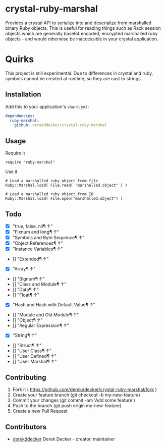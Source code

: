 # crystal-ruby-marshal

Provides a crystal API to serialize into and deserialize from marshalled binary 
Ruby objects. This is useful for reading things such as Rack session objects which 
are generally base64 encoded, encrypted marshalled ruby objects - and would otherwise
be inaccessible in your crystal application. 

# Quirks
This project is still experimental. Due to differences in crystal and ruby, symbols 
cannot be created at runtime, so they are cast to strings.

## Installation

Add this to your application's `shard.yml`:

```yaml
dependencies:
  ruby-marshal:
    github: derekddecker/crystal-ruby-marshal
```

## Usage

Require it
```crystal
require "ruby-marshal"
```

Use it
```crystal
# Load a marshalled ruby object from file
Ruby::Marshal.load( File.read( "marshalled.object" ) )

# Load a marshalled ruby object from IO
Ruby::Marshal.load( File.open("marshalled.object") )
```

## Todo
 - [x] "true, false, nil¶ ↑"
 - [x] "Fixnum and long¶ ↑"
 - [x] "Symbols and Byte Sequence¶ ↑"
 - [x] "Object References¶ ↑"
 - [x] "Instance Variables¶ ↑"
 - [] "Extended¶ ↑"
 - [x] "Array¶ ↑"
 - [] "Bignum¶ ↑"
 - [] "Class and Module¶ ↑"
 - [] "Data¶ ↑"
 - [] "Float¶ ↑"
 - [x] "Hash and Hash with Default Value¶ ↑"
 - [] "Module and Old Module¶ ↑"
 - [] "Object¶ ↑" 
 - [] "Regular Expression¶ ↑"
 - [x] "String¶ ↑"
 - [] "Struct¶ ↑"
 - [] "User Class¶ ↑"
 - [] "User Defined¶ ↑"
 - [] "User Marshal¶ ↑"

## Contributing

1. Fork it ( https://github.com/derekddecker/crystal-ruby-marshal/fork )
2. Create your feature branch (git checkout -b my-new-feature)
3. Commit your changes (git commit -am 'Add some feature')
4. Push to the branch (git push origin my-new-feature)
5. Create a new Pull Request

## Contributors

- [derekddecker](https://github.com/derekddecker) Derek Decker - creator, maintainer
